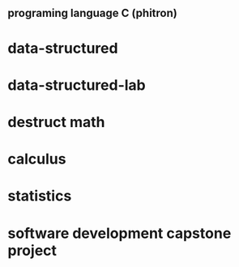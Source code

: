 ## programing language C (phitron)
# data-structured
# data-structured-lab
# destruct math
# calculus
# statistics
# software development capstone project
